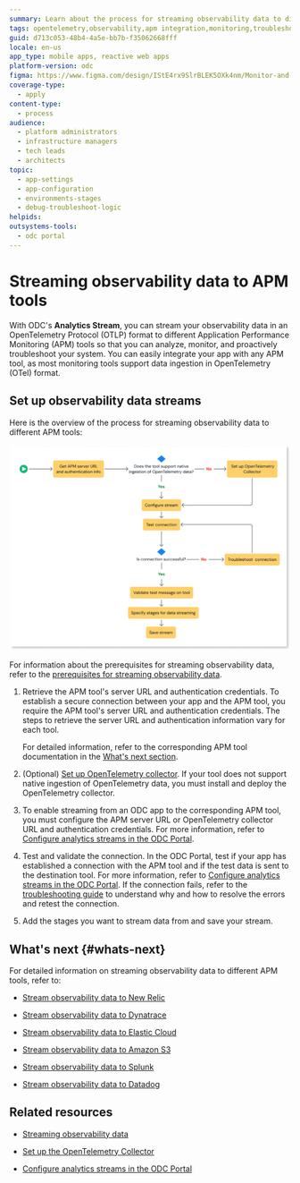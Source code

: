 ```yaml
---
summary: Learn about the process for streaming observability data to different APM tools
tags: opentelemetry,observability,apm integration,monitoring,troubleshooting
guid: d713c053-48b4-4a5e-bb7b-f35062668fff
locale: en-us
app_type: mobile apps, reactive web apps
platform-version: odc
figma: https://www.figma.com/design/IStE4rx9SlrBLEK5OXk4nm/Monitor-and-troubleshoot-apps?node-id=3795-56
coverage-type:
  - apply
content-type:
  - process
audience:
  - platform administrators
  - infrastructure managers
  - tech leads
  - architects
topic:
  - app-settings
  - app-configuration
  - environments-stages
  - debug-troubleshoot-logic
helpids:
outsystems-tools:
  - odc portal
---
```


# Streaming observability data to APM tools

With ODC's **Analytics Stream**, you can stream your observability data in an OpenTelemetry Protocol (OTLP) format to different Application Performance Monitoring (APM) tools so that you can analyze, monitor, and proactively troubleshoot your system. You can easily integrate your app with any APM tool, as most monitoring tools support data ingestion in OpenTelemetry (OTel) format.

## Set up observability data streams

Here is the overview of the process for streaming observability data to different APM tools:

![Flowchart illustrating the steps to stream observability data to an APM tool, including retrieving server URL, configuring stream, testing connection, and saving stream.](images/app-analytics-process-flow-diag.png "Process of Streaming Observability Data to APM Tools")

For information about the prerequisites for streaming observability data, refer to the [prerequisites for streaming observability data](stream-app-analytics-overview.md#prerequisites).

1. Retrieve the APM tool's server URL and authentication credentials. To establish a secure connection between your app and the APM tool, you require the APM tool's server URL and authentication credentials. The steps to retrieve the server URL and authentication information vary for each tool.

    For detailed information, refer to the corresponding APM tool documentation in the [What's next section](#whats-next).

1. (Optional) [Set up OpenTelemetry collector](stream-app-analytics-opentelemetry.md). If your tool does not support native ingestion of OpenTelemetry data, you must install and deploy the OpenTelemetry collector.

1. To enable streaming from an ODC app to the corresponding APM tool, you must configure the APM server URL or OpenTelemetry collector URL and authentication credentials. For more information, refer to [Configure analytics streams in the ODC Portal](stream-app-analytics-configure.md).

1. Test and validate the connection. In the ODC Portal, test if your app has established a connection with the APM tool and if the test data is sent to the destination tool. For more information, refer to [Configure analytics streams in the ODC Portal](stream-app-analytics-configure.md). If the connection fails, refer to the [troubleshooting guide](https://success.outsystems.com/support/errors/log_streaming_errors/) to understand why and how to resolve the errors and retest the connection.

1. Add the stages you want to stream data from and save your stream.

## What's next {#whats-next}

For detailed information on streaming observability data to different APM tools, refer to:

* [Stream observability data to New Relic](stream-app-analytics-new-relic.md)

* [Stream observability data to Dynatrace](stream-app-analytics-dynatrace.md)

* [Stream observability data to Elastic Cloud](stream-app-analytics-elastic.md)

* [Stream observability data to Amazon S3](stream-app-analytics-amazon-s3.md)

* [Stream observability data to Splunk](stream-app-analytics-splunk.md)

* [Stream observability data to Datadog](stream-app-analytics-datadog.md)

## Related resources

* [Streaming observability data](stream-app-analytics-overview.md)

* [Set up the OpenTelemetry Collector](stream-app-analytics-opentelemetry.md)

* [Configure analytics streams in the ODC Portal](stream-app-analytics-configure.md)
